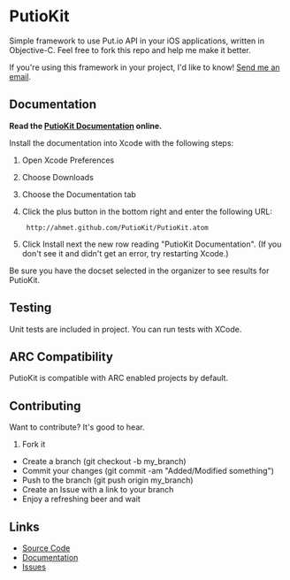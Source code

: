 # PutioKit

Simple framework to use Put.io API in your iOS applications, written in Objective-C. Feel free to fork this repo and help me make it better.

If you're using this framework in your project, I'd like to know! [Send me an email](mailto:me@ahmetaygun.net).

## Documentation

**Read the [PutioKit Documentation](http://ahmet.github.com/PutioKit/) online.**

Install the documentation into Xcode with the following steps:

1. Open Xcode Preferences
2. Choose Downloads
3. Choose the Documentation tab
4. Click the plus button in the bottom right and enter the following URL:
    
        http://ahmet.github.com/PutioKit/PutioKit.atom

5. Click Install next the new row reading "PutioKit Documentation". (If you don't see it and didn't get an error, try restarting Xcode.)

Be sure you have the docset selected in the organizer to see results for PutioKit.

## Testing

Unit tests are included in project. You can run tests with XCode.

## ARC Compatibility

PutioKit is compatible with ARC enabled projects by default.

## Contributing

Want to contribute? It's good to hear.

1. Fork it
* Create a branch (git checkout -b my_branch)
* Commit your changes (git commit -am "Added/Modified something")
* Push to the branch (git push origin my_branch)
* Create an Issue with a link to your branch
* Enjoy a refreshing beer and wait

## Links

* [Source Code](http://github.com/ahmet/PutioKit)
* [Documentation](http://ahmet.github.com/PutioKit/)
* [Issues](https://github.com/ahmet/PutioKit/issues)
